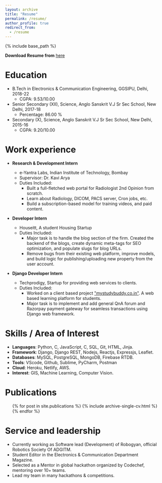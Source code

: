 ```yaml
---
layout: archive
title: "Resume"
permalink: /resume/
author_profile: true
redirect_from:
  - /resume
---
```


{% include base_path %}

**Download Resume from** [here](https://mohit-gupta-15.github.io/files/Mohit_Gupta.pdf)

Education
======
* B.Tech in Electronics & Communication Engineering, GGSIPU, Delhi, 2018-22
  * CGPA: 9.53/10.00
* Senior Secondary (XII), Science, Anglo Sanskrit V.J Sr Sec School, New Delhi, 2017-18
  * Percentage: 86.00 %
* Secondary (X), Science, Anglo Sanskrit V.J Sr Sec School, New Delhi, 2015-16
  * CGPA: 9.20/10.00

Work experience
======
* **Research & Development Intern**
  * e-Yantra Labs, Indian Institute of Technology, Bombay
  * Supervisor: Dr. Kavi Arya
  * Duties Included:
    * Built a full-fletched web portal for Radiologist 2nd Opinion from scratch.
    * Learn about Radiology, DICOM, PACS server, Cron jobs, etc.
    * Build a subscription-based model for training videos, and paid content.

* **Developer Intern**
  * Houseitt, A student Housing Startup
  * Duties Included:
    * Major task is to handle the blog section of the firm. Created the backend of the blogs, create dynamic meta-tags for SEO optimization, and populate slugs for blog URLs.
    * Remove bugs from their existing web platform, improve models, and build logic for publishing/uploading new property from the user account.

* **Django Developer Intern**
  * Techprodigy, Startup for providing web services to clients.
  * Duties Included:
    * Worked on a client based project ["mystudybuddy.co.in"](https://mystudybuddy.co.in/). A web based learning platform for students.
    * Major task is to implement and add general QnA forum and Razorpay payment gateway for seamless transactions using Django web framework.
  
Skills / Area of Interest
======
* **Languages**: Python, C, JavaScript, C, SQL, Git, HTML, Jinja.
* **Framework**: Django, Django REST, Nodejs, Reactjs, Expressjs, Leaflet.
* **Databases**: MySQL, PostgreSQL, MongoDB, Firebase RTDB.
* **Tools**: VScode, Github, Sublime, PyCharm, Postman
* **Cloud**: Heroku, Netlify, AWS.
* **Interest**: GIS, Machine Learning, Computer Vision. 

Publications
======
  <ul>{% for post in site.publications %}
    {% include archive-single-cv.html %}
  {% endfor %}</ul>
  
Service and leadership
======
* Currently working as Software lead (Development) of Robogyan, official Robotics Society Of ADGITM.
* Student Editor in the Electronics & Communication Department Magazine.
* Selected as a Mentor in global hackathon organized by Codechef, mentoring over 10+ teams.
* Lead my team in many hackathons & competitions. 
